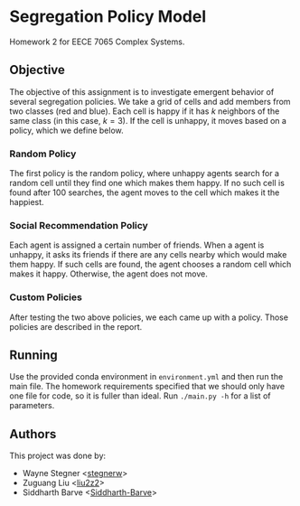 # Segregation Policy Model

Homework 2 for EECE 7065 Complex Systems.

## Objective

The objective of this assignment is to investigate emergent behavior of several
segregation policies.
We take a grid of cells and add members from two classes (red and blue).
Each cell is happy if it has $k$ neighbors of the same class (in this case,
$k=3$).
If the cell is unhappy, it moves based on a policy, which we define below.

### Random Policy

The first policy is the random policy, where unhappy agents search for a random
cell until they find one
which makes them happy.
If no such cell is found after 100 searches, the agent moves to the cell which
makes it the happiest.

### Social Recommendation Policy

Each agent is assigned a certain number of friends.
When a agent is unhappy, it asks its friends if there are any cells nearby which
would make them happy.
If such cells are found, the agent chooses a random cell which makes it happy.
Otherwise, the agent does not move.

### Custom Policies

After testing the two above policies, we each came up with a policy.
Those policies are described in the report.

## Running

Use the provided conda environment in `environment.yml` and then run the main
file.
The homework requirements specified that we should only have one file for code,
so it is fuller than ideal.
Run `./main.py -h` for a list of parameters.

## Authors

This project was done by:

- Wayne Stegner <[stegnerw](https://github.com/stegnerw)>
- Zuguang Liu <[liu2z2](https://github.com/liu2z2)>
- Siddharth Barve <[Siddharth-Barve](https://github.com/Siddharth-Barve)>
